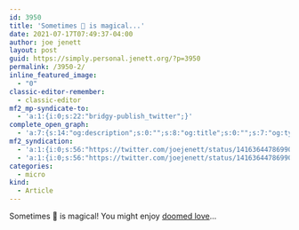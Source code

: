```yaml
---
id: 3950
title: 'Sometimes 🎵 is magical...'
date: 2021-07-17T07:49:37-04:00
author: joe jenett
layout: post
guid: https://simply.personal.jenett.org/?p=3950
permalink: /3950-2/
inline_featured_image:
  - "0"
classic-editor-remember:
  - classic-editor
mf2_mp-syndicate-to:
  - 'a:1:{i:0;s:22:"bridgy-publish_twitter";}'
complete_open_graph:
  - 'a:7:{s:14:"og:description";s:0:"";s:8:"og:title";s:0:"";s:7:"og:type";s:0:"";s:12:"twitter:card";s:7:"summary";s:15:"twitter:creator";s:0:"";s:19:"twitter:description";s:0:"";s:8:"og:image";s:0:"";}'
mf2_syndication:
  - 'a:1:{i:0;s:56:"https://twitter.com/joejenett/status/1416364478699032577";}'
  - 'a:1:{i:0;s:56:"https://twitter.com/joejenett/status/1416364478699032577";}'
categories:
  - micro
kind:
  - Article
---
```

Sometimes 🎵 is magical! You might enjoy [doomed love](https://thedigitaldiarist.ca/weblog/updates2021.html#doomed "doomed love")...